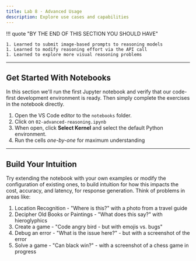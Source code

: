 ```yaml
---
title: Lab 8 · Advanced Usage
description: Explore use cases and capabilities
---
```


!!! quote "BY THE END OF THIS SECTION YOU SHOULD HAVE"

    1. Learned to submit image-based prompts to reasoning models
    1. Learned to modify reasoning effort via the API call
    1. Learned to explore more visual reasoning problems

---

## Get Started With Notebooks

In this section we'll run the first Jupyter notebook and verify that our code-first development environment is ready. Then simply complete the exercises in the notebook directly.

1. Open the VS Code editor to the `notebooks` folder.
1. Click on `02-advanced-reasoning.ipynb`
1. When open, click **Select Kernel** and select the default Python environment.
1. Run the cells _one-by-one_ for maximum understanding


---

## Build Your Intuition

Try extending the notebook with your own examples or modify the configuration of existing ones, to build intuition for how this impacts the cost, accuracy, and latency, for response generation. Think of problems in areas like:

1. Location Recognition - "Where is this?" with a photo from a travel guide
1. Decipher Old Books or Paintings - "What does this say?" with hieroglyphics
1. Create a game - "Code angry bird - but with emojis vs. bugs"
1. Debug an error - "What is the issue here?" - but with a screenshot of the error
1. Solve a game - "Can black win?" - with a screenshot of a chess game in progress
